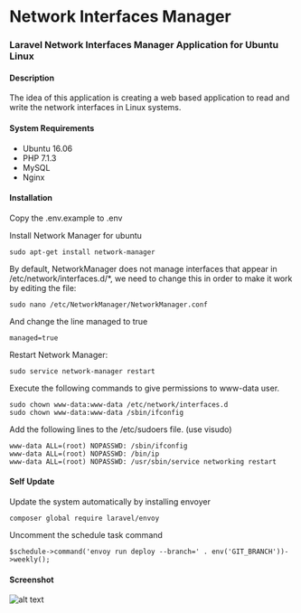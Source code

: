 # Network Interfaces Manager
### Laravel Network Interfaces Manager Application for Ubuntu Linux

#### Description
The idea of this application is creating a web based application to read and write the network interfaces in Linux systems.

#### System Requirements

- Ubuntu 16.06
- PHP 7.1.3
- MySQL
- Nginx

#### Installation
Copy the .env.example to .env

Install Network Manager for ubuntu
```
sudo apt-get install network-manager
```

By default, NetworkManager does not manage interfaces that appear in /etc/network/interfaces.d/*, we need to change this in order to make it work by editing the file:
```
sudo nano /etc/NetworkManager/NetworkManager.conf
```

And change the line managed to true
```
managed=true
```
Restart Network Manager:
```
sudo service network-manager restart
```

Execute the following commands to give permissions to www-data user.
```
sudo chown www-data:www-data /etc/network/interfaces.d
sudo chown www-data:www-data /sbin/ifconfig
```

Add the following lines to the /etc/sudoers file. (use visudo)
```
www-data ALL=(root) NOPASSWD: /sbin/ifconfig
www-data ALL=(root) NOPASSWD: /bin/ip
www-data ALL=(root) NOPASSWD: /usr/sbin/service networking restart
```

#### Self Update
Update the system automatically by installing envoyer
```
composer global require laravel/envoy
```
Uncomment the schedule task command
```
$schedule->command('envoy run deploy --branch=' . env('GIT_BRANCH'))->weekly();
```
#### Screenshot
![alt text](https://raw.githubusercontent.com/socieboy/nim/master/public/images/screenshot.png)
